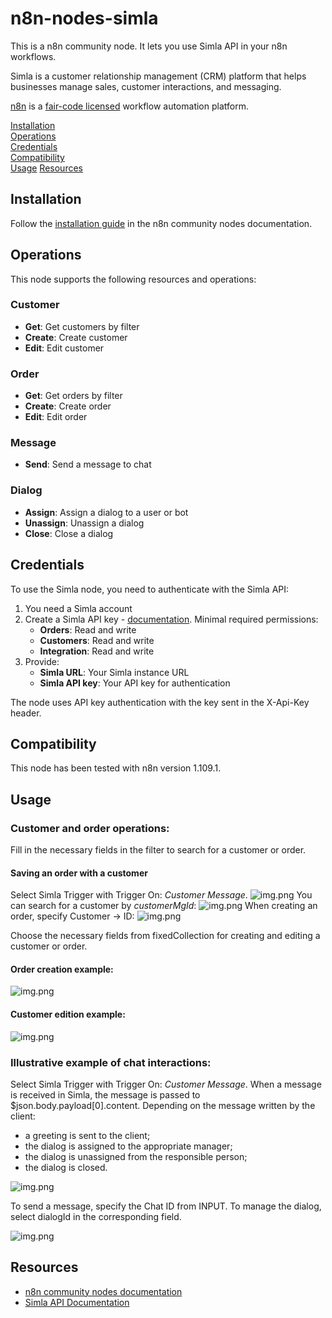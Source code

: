 # n8n-nodes-simla

This is a n8n community node. It lets you use Simla API in your n8n workflows.

Simla is a customer relationship management (CRM) platform that helps businesses manage sales, customer interactions, and messaging.

[n8n](https://n8n.io/) is a [fair-code licensed](https://docs.n8n.io/reference/license/) workflow automation platform.

[Installation](#installation)  
[Operations](#operations)  
[Credentials](#credentials)  
[Compatibility](#compatibility)  
[Usage](#usage)
[Resources](#resources)

## Installation

Follow the [installation guide](https://docs.n8n.io/integrations/community-nodes/installation/) in the n8n community nodes documentation.

## Operations

This node supports the following resources and operations:

### Customer
- **Get**: Get customers by filter
- **Create**: Create customer
- **Edit**: Edit customer

### Order
- **Get**: Get orders by filter
- **Create**: Create order
- **Edit**: Edit order

### Message
- **Send**: Send a message to chat

### Dialog
- **Assign**: Assign a dialog to a user or bot
- **Unassign**: Unassign a dialog
- **Close**: Close a dialog

## Credentials

To use the Simla node, you need to authenticate with the Simla API:

1. You need a Simla account
2. Create a Simla API key - [documentation](https://docs.simla.com/Users/Integration/APIEditing). Minimal required permissions:
	- **Orders**: Read and write
	- **Customers**: Read and write
	- **Integration**: Read and write
3. Provide:
	- **Simla URL**: Your Simla instance URL
	- **Simla API key**: Your API key for authentication

The node uses API key authentication with the key sent in the X-Api-Key header.

## Compatibility

This node has been tested with n8n version 1.109.1.

## Usage

### Customer and order operations:
Fill in the necessary fields in the filter to search for a customer or order.

#### Saving an order with a customer
Select Simla Trigger with Trigger On: _Customer Message_.
![img.png](docs/customerOrderCreate.png)
You can search for a customer by _customerMgId_:
![img.png](docs/customerGet.png)
When creating an order, specify Customer -> ID:
![img.png](docs/orderWithCustomer.png)

Choose the necessary fields from fixedCollection for creating and editing a customer or order.
#### Order creation example:
![img.png](docs/orderCreate.png)

#### Customer edition example:
![img.png](docs/customerEdit.png)

### Illustrative example of chat interactions:
Select Simla Trigger with Trigger On: _Customer Message_.
When a message is received in Simla, the message is passed to $json.body.payload[0].content. Depending on the message written by the client:
- a greeting is sent to the client;
- the dialog is assigned to the appropriate manager;
- the dialog is unassigned from the responsible person;
- the dialog is closed.

![img.png](docs/chatManipulation.png)

To send a message, specify the Chat ID from INPUT. To manage the dialog, select dialogId in the corresponding field.

![img.png](docs/chatSendMessage.png)


## Resources

* [n8n community nodes documentation](https://docs.n8n.io/integrations/#community-nodes)
* [Simla API Documentation](https://docs.simla.com/Developers/API/APIVersions/APIv5)
